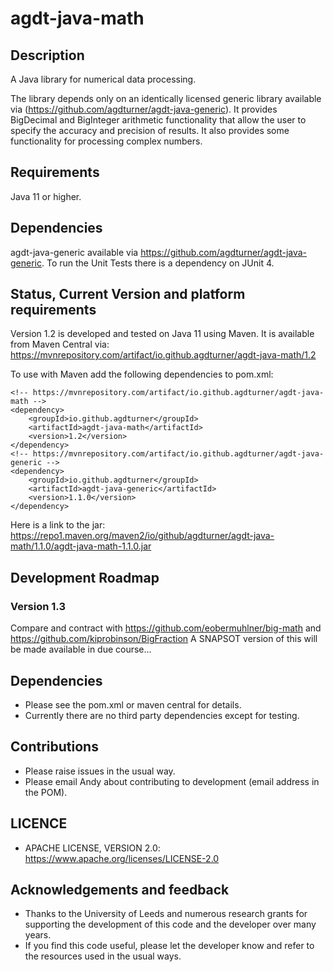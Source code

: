 # agdt-java-math

## Description
A Java library for numerical data processing.

The library depends only on an identically licensed generic library available via (https://github.com/agdturner/agdt-java-generic). It provides BigDecimal and BigInteger arithmetic functionality that allow the user to specify the accuracy and precision of results. It also provides some functionality for processing complex numbers.

## Requirements
Java 11 or higher.

## Dependencies
agdt-java-generic available via https://github.com/agdturner/agdt-java-generic.
To run the Unit Tests there is a dependency on JUnit 4.

## Status, Current Version and platform requirements
Version 1.2 is developed and tested on Java 11 using Maven. It is available from Maven Central via: https://mvnrepository.com/artifact/io.github.agdturner/agdt-java-math/1.2

To use with Maven add the following dependencies to pom.xml:
```
<!-- https://mvnrepository.com/artifact/io.github.agdturner/agdt-java-math -->
<dependency>
    <groupId>io.github.agdturner</groupId>
    <artifactId>agdt-java-math</artifactId>
    <version>1.2</version>
</dependency>
<!-- https://mvnrepository.com/artifact/io.github.agdturner/agdt-java-generic -->
<dependency>
    <groupId>io.github.agdturner</groupId>
    <artifactId>agdt-java-generic</artifactId>
    <version>1.1.0</version>
</dependency>
```
Here is a link to the jar:
https://repo1.maven.org/maven2/io/github/agdturner/agdt-java-math/1.1.0/agdt-java-math-1.1.0.jar

## Development Roadmap
### Version 1.3
Compare and contract with https://github.com/eobermuhlner/big-math and https://github.com/kiprobinson/BigFraction
A SNAPSOT version of this will be made available in due course...

## Dependencies
- Please see the pom.xml or maven central for details.
- Currently there are no third party dependencies except for testing.

## Contributions
- Please raise issues in the usual way.
- Please email Andy about contributing to development (email address in the POM).

## LICENCE
- APACHE LICENSE, VERSION 2.0: https://www.apache.org/licenses/LICENSE-2.0

## Acknowledgements and feedback
- Thanks to the University of Leeds and numerous research grants for supporting the development of this code and the developer over many years.
- If you find this code useful, please let the developer know and refer to the resources used in the usual ways. 
